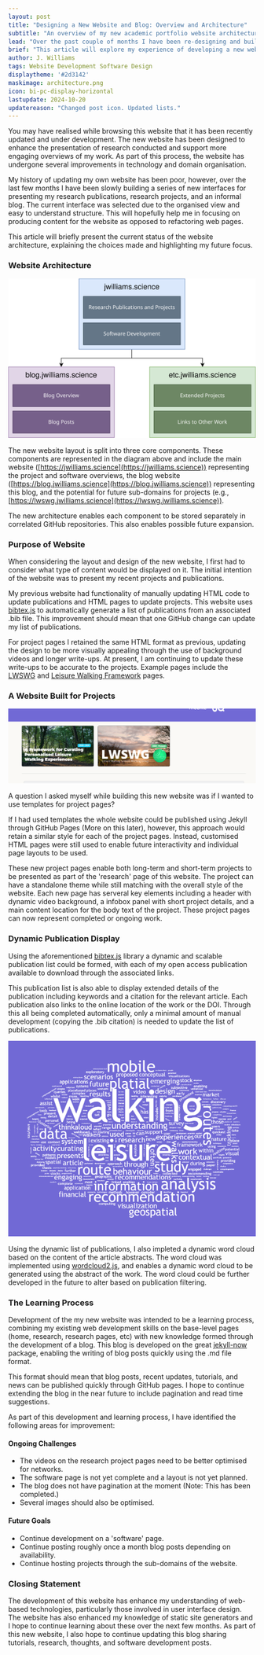 ```yaml
---
layout: post
title: "Designing a New Website and Blog: Overview and Architecture"
subtitle: "An overview of my new academic portfolio website architecture, explaining the design considerations and organisation."
lead: "Over the past couple of months I have been re-designing and building a new online portfolio for my work. This article will explore my design choices and experience in developing jwilliams.science."
brief: "This article will explore my experience of developing a new website for use as my main portfolio of work. My previous website had been developed and not updated for roughly three years and the new website will support enhanced project and blog-based updates. This article shares a few thoughts about my experiences in designing the new online presence."
author: J. Williams
tags: Website Development Software Design
displaytheme: '#2d3142'
maskimage: architecture.png
icon: bi-pc-display-horizontal
lastupdate: 2024-10-20
updatereason: "Changed post icon. Updated lists."
---
```

You may have realised while browsing this website that it has been recently updated and under development. The new website has been designed to enhance the presentation of research conducted and support more engaging overviews of my work. As part of this process, the website has undergone several improvements in technology and domain organisation.

My history of updating my own website has been poor, however, over the last few months I have been slowly building a series of new interfaces for presenting my research publications, research projects, and an informal blog. The current interface was selected due to the organised view and easy to understand structure. This will hopefully help me in focusing on producing content for the website as opposed to refactoring web pages.

This article will briefly present the current status of the website architecture, explaining the choices made and highlighting my future focus.

### Website Architecture

![Diagram presenting the main domain (jwilliams.science) with research publications and software development linked. Connected are linked domains (blog.jwilliams.science/etc.jwilliams.science) showing blog overview/posts and extended projects respectively. ](../images/posts/2024-10-12/webarchitecture.svg)

The new website layout is split into three core components. These components are represented in the diagram above and include the main website ([https://jwilliams.science](https://jwilliams.science)) representing the project and software overviews, the blog website ([https://blog.jwilliams.science](https://blog.jwilliams.science)) representing this blog, and the potential for future sub-domains for projects (e.g., [https://lwswg.jwilliams.science](https://lwswg.jwilliams.science)).

The new architecture enables each component to be stored separately in correlated GitHub repositories. This also enables possible future expansion.

### Purpose of Website

When considering the layout and design of the new website, I first had to consider what type of content would be displayed on it. The initial intention of the website was to present my recent projects and publications.

My previous website had functionality of manually updating HTML code to update publications and HTML pages to update projects. This website uses [bibtex.js](https://github.com/pcooksey/bibtex-js) to automatically generate a list of publications from an associated .bib file. This improvement should mean that one GitHub change can update my list of publications.

For project pages I retained the same HTML format as previous, updating the design to be more visually appealing through the use of background videos and longer write-ups. At present, I am continuing to update these write-ups to be accurate to the projects. Example pages include the [LWSWG](https://jwilliams.science/research/lwswg.html) and [Leisure Walking Framework](https://jwilliams.science/research/LeisureWalkingFramework.html) pages.

### A Website Built for Projects

![Screenshot of the project pages layout showing the Leisure Walking Framework and LWSWG project pages.](../images/posts/2024-10-12/projects.png)

A question I asked myself while building this new website was if I wanted to use templates for project pages?

If I had used templates the whole website could be published using Jekyll through GitHub Pages (More on this later), however, this approach would retain a similar style for each of the project pages. Instead, customised HTML pages were still used to enable future interactivity and individual page layouts to be used.

These new project pages enable both long-term and short-term projects to be presented as part of the 'research' page of this website. The project can have a standalone theme while still matching with the overall style of the website. Each new page has serveral key elements including a header with dynamic video background, a infobox panel with short project details, and a main content location for the body text of the project. These project pages can now represent completed or ongoing work.

### Dynamic Publication Display

Using the aforementioned [bibtex.js](https://github.com/pcooksey/bibtex-js) library a dynamic and scalable publication list could be formed, with each of my open access publication available to download through the associated links.

This publication list is also able to display extended details of the publication including keywords and a citation for the relevant article. Each publication also links to the online location of the work or the DOI. Through this all being completed automatically, only a minimal amount of manual development (copying the .bib citation) is needed to update the list of publications.

![Screenshot of the Research page showcasing the dynamic word cloud.](../images/posts/2024-10-12/wordcloud.png)

Using the dynamic list of publications, I also impleted a dynamic word cloud based on the content of the article abstracts. The word cloud was implemented using [wordcloud2.js](https://github.com/timdream/wordcloud2.js/), and enables a dynamic word cloud to be generated using the abstract of the work. The word cloud could be further developed in the future to alter based on publication filtering.

### The Learning Process

Development of the my new website was intended to be a learning process, combining my existing web development skills on the base-level pages (home, research, research pages, etc) with new knowledge formed through the development of a blog. This blog is developed on the great [jekyll-now](https://github.com/barryclark/jekyll-now) package, enabling the writing of blog posts quickly using the .md file format.

This format should mean that blog posts, recent updates, tutorials, and news can be published quickly through GitHub pages. I hope to continue extending the blog in the near future to include pagination and read time suggestions.

As part of this development and learning process, I have identified the following areas for improvement:

#### Ongoing Challenges

- The videos on the research project pages need to be better optimised for networks.
- The software page is not yet complete and a layout is not yet planned.
- The blog does not have pagination at the moment (Note: This has been completed.)
- Several images should also be optimised.

#### Future Goals

- Continue development on a 'software' page.
- Continue posting roughly once a month blog posts depending on availability.
- Continue hosting projects through the sub-domains of the website.

### Closing Statement

The development of this website has enhance my understanding of web-based technologies, particularly those involved in user interface design. The website has also enhanced my knowledge of static site generators and I hope to continue learning about these over the next few months. As part of this new website, I also hope to continue updating this blog sharing tutorials, research, thoughts, and software development posts.
